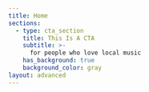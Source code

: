 ```yaml
---
title: Home
sections:
  - type: cta_section
    title: This Is A CTA
    subtitle: >-
      for people who love local music
    has_background: true
    background_color: gray
layout: advanced
---
```

